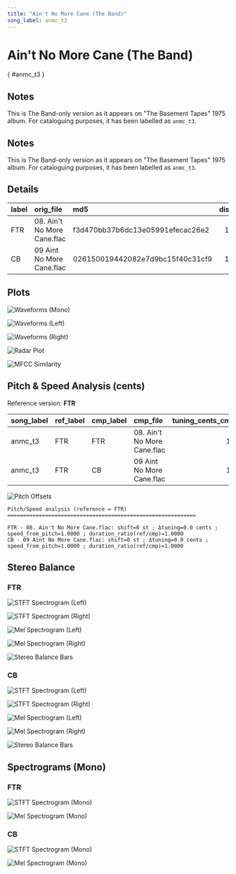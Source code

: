 ```yaml
---
title: "Ain't No More Cane (The Band)"
song_label: anmc_t3
---
```


# Ain't No More Cane (The Band)

[](){ #anmc_t3 }

## Notes

This is The Band-only version as it appears on "The Basement Tapes" 1975 album. For cataloguing purposes, it has been labelled as `anmc_t3`.


## Notes

This is The Band-only version as it appears on "The Basement Tapes" 1975 album. For cataloguing purposes, it has been labelled as `anmc_t3`.


## Details

| label   | orig_file                   | md5                              |   disc |   track |   duration_sec | duration_fmt   |   loudness |   loudness_left |   loudness_right |   loudness_balance |      rms |   rms_left |   rms_right |   rms_balance |   lr_corr |   spectral_centroid |
|:--------|:----------------------------|:---------------------------------|-------:|--------:|---------------:|:---------------|-----------:|----------------:|-----------------:|-------------------:|---------:|-----------:|------------:|--------------:|----------:|--------------------:|
| FTR     | 08. Ain't No More Cane.flac | f3d470bb37b6dc13e05991efecac26e2 |     11 |       8 |        238.827 | 03:58:827      |   -17.964  |        -17.781  |         -17.9328 |           0.151775 | 0.119724 |   0.122193 |     0.11998 |    0.0022134  |  0.952947 |             2037.63 |
| CB      | 09 Aint No More Cane.flac   | 026150019442082e7d9bc15f40c31cf9 |     10 |       9 |        238.827 | 03:58:827      |   -17.9624 |        -17.7793 |         -17.9311 |           0.151787 | 0.119724 |   0.122194 |     0.11998 |    0.00221377 |  0.952947 |             2044.44 |

## Plots
![Waveforms (Mono)](../assets/songs/anmc_t3/anmc_t3-waveforms_Mono.png)

![Waveforms (Left)](../assets/songs/anmc_t3/anmc_t3-waveforms_L.png)

![Waveforms (Right)](../assets/songs/anmc_t3/anmc_t3-waveforms_R.png)

![Radar Plot](../assets/songs/anmc_t3/anmc_t3-radar_plot.png)

![MFCC Similarity](../assets/songs/anmc_t3/anmc_t3-similarity_matrix.png)

## Pitch & Speed Analysis (cents)

Reference version: **FTR**

| song_label   | ref_label   | cmp_label   | cmp_file                    |   tuning_cents_cmp |   tuning_cents_ref |   delta_tuning_cents |   semitone_shift_vs_ref |   chroma_similarity |   speed_factor_from_pitch |   duration_ratio_ref_over_cmp |
|:-------------|:------------|:------------|:----------------------------|-------------------:|-------------------:|---------------------:|------------------------:|--------------------:|--------------------------:|------------------------------:|
| anmc_t3      | FTR         | FTR         | 08. Ain't No More Cane.flac |                 12 |                 12 |                    0 |                       0 |            1        |                         1 |                             1 |
| anmc_t3      | FTR         | CB          | 09 Aint No More Cane.flac   |                 12 |                 12 |                    0 |                       0 |            0.999966 |                         1 |                             1 |

![Pitch Offsets](../assets/songs/anmc_t3/anmc_t3-pitch_offsets.png)

````text
Pitch/Speed analysis (reference = FTR)
============================================================

FTR - 08. Ain't No More Cane.flac: shift=0 st ; Δtuning=0.0 cents ; speed_from_pitch=1.0000 ; duration_ratio(ref/cmp)=1.0000
CB - 09 Aint No More Cane.flac: shift=0 st ; Δtuning=0.0 cents ; speed_from_pitch=1.0000 ; duration_ratio(ref/cmp)=1.0000

````

## Stereo Balance

### FTR

![STFT Spectrogram (Left)](../assets/songs/anmc_t3/anmc_t3-FTR_spectrogram_L.png)

![STFT Spectrogram (Right)](../assets/songs/anmc_t3/anmc_t3-FTR_spectrogram_R.png)

![Mel Spectrogram (Left)](../assets/songs/anmc_t3/anmc_t3-FTR_melspec_L.png)

![Mel Spectrogram (Right)](../assets/songs/anmc_t3/anmc_t3-FTR_melspec_R.png)

![Stereo Balance Bars](../assets/songs/anmc_t3/anmc_t3-FTR_balance.png)

### CB

![STFT Spectrogram (Left)](../assets/songs/anmc_t3/anmc_t3-CB_spectrogram_L.png)

![STFT Spectrogram (Right)](../assets/songs/anmc_t3/anmc_t3-CB_spectrogram_R.png)

![Mel Spectrogram (Left)](../assets/songs/anmc_t3/anmc_t3-CB_melspec_L.png)

![Mel Spectrogram (Right)](../assets/songs/anmc_t3/anmc_t3-CB_melspec_R.png)

![Stereo Balance Bars](../assets/songs/anmc_t3/anmc_t3-CB_balance.png)

## Spectrograms (Mono)

### FTR

![STFT Spectrogram (Mono)](../assets/songs/anmc_t3/anmc_t3-FTR_spectrogram_Mono.png)

![Mel Spectrogram (Mono)](../assets/songs/anmc_t3/anmc_t3-FTR_melspec_Mono.png)

### CB

![STFT Spectrogram (Mono)](../assets/songs/anmc_t3/anmc_t3-CB_spectrogram_Mono.png)

![Mel Spectrogram (Mono)](../assets/songs/anmc_t3/anmc_t3-CB_melspec_Mono.png)
